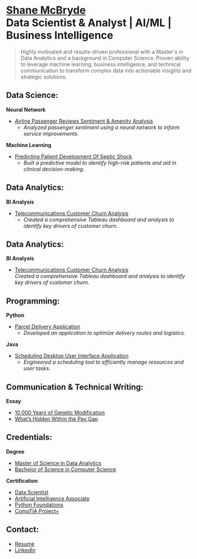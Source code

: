 <h1><a href="https://github.com/shanemcbryde">Shane McBryde</a> <br/>Data Scientist & Analyst | AI/ML | Business Intelligence</h1>

> Highly motivated and results-driven professional with a Master's in Data Analytics and a background in Computer Science. Proven ability to leverage machine learning, business intelligence, and technical communication to transform complex data into actionable insights and strategic solutions.

<h2>Data Science:</h2>

<b>Neural Network</b>
- [Airline Passenger Reviews Sentiment & Amenity Analysis](https://github.com/shanemcbryde/sentiment)
  - *Analyzed passenger sentiment using a neural network to inform service improvements.*

<b>Machine Learning</b>
- [Predicting Patient Development Of Septic Shock](https://github.com/shanemcbryde/sepsisprediction)
  - *Built a predictive model to identify high-risk patients and aid in clinical decision-making.*

<h2>Data Analytics:</h2>

<b>BI Analysis</b>
- [Telecommunications Customer Churn Analysis](https://public.tableau.com/app/profile/shane.mcbryde/viz/D210-RepresentationandReporting_17107923311500/PerformanceAssessment)
  - *Created a comprehensive Tableau dashboard and analysis to identify key drivers of customer churn.*

<h2>Data Analytics:</h2>

<b>BI Analysis</b>
<ul>
  <li>
    <a href="https://public.tableau.com/app/profile/shane.mcbryde/viz/D210-RepresentationandReporting_17107923311500/PerformanceAssessment" target="_blank">
      Telecommunications Customer Churn Analysis
    </a>
    <br>
    <i>Created a comprehensive Tableau dashboard and analysis to identify key drivers of customer churn.</i>
  </li>
</ul>

<h2>Programming:</h2>

<b>Python</b>
- [Parcel Delivery Application](https://github.com/shanemcbryde/parcelservice.git)
  - *Developed an application to optimize delivery routes and logistics.*

<b>Java</b>
- [Scheduling Desktop User Interface Application](https://github.com/shanemcbryde/schedulingsystem.git)
  - *Engineered a scheduling tool to efficiently manage resources and user tasks.*

<h2>Communication & Technical Writing:</h2>

<b>Essay</b>
- [10,000 Years of Genetic Modification](https://github.com/shanemcbryde/composition/blob/main/10%2C000%20Years%20of%20Genetic%20Modification.pdf)
- [What’s Hidden Within the Pay Gap](https://github.com/shanemcbryde/composition/blob/main/What%E2%80%99s%20Hidden%20Within%20the%20Pay%20Gap.pdf)

<h2>Credentials:</h2>

<b>Degree</b>
- [Master of Science in Data Analytics](https://github.com/shanemcbryde/shanemcbryde/blob/main/Certifications/MS%20Data%20Analytics.pdf)
- [Bachelor of Science in Computer Science](https://github.com/shanemcbryde/shanemcbryde/blob/main/Certifications/BS%20Computer%20Science.pdf)

<b>Certification</b>
- [Data Scientist](https://github.com/shanemcbryde/shanemcbryde/blob/8c341e5effb786685c06dd8b67f452e4a3e48b70/Certifications/AI%20Academy/AI%20Academy%20Data%20Scientist%20Completion%20Certificate%20Spring%202022.pdf)
- [Artificial Intelligence Associate](https://github.com/shanemcbryde/shanemcbryde/blob/8c341e5effb786685c06dd8b67f452e4a3e48b70/Certifications/AI%20Academy/AI%20Academy%20AI%20Associate%20Completion%20Certificate%20Fall%202022.pdf)
- [Python Foundations](https://github.com/shanemcbryde/shanemcbryde/blob/main/Certifications/AI%20Academy/AI%20Academy%20Certificate%20of%20Completion%20-%20Foundations%20Course.pdf)
- [CompTIA Project+](https://github.com/shanemcbryde/shanemcbryde/blob/8c341e5effb786685c06dd8b67f452e4a3e48b70/Certifications/Comptia/CompTIA%20Project+%20certificate.pdf)

<h2>Contact:</h2>

- [Resume](https://github.com/shanemcbryde/shanemcbryde/blob/main/Shane%20McBryde%20-%20resume.pdf)
- [LinkedIn](https://www.linkedin.com/in/shanekmcbryde/)
